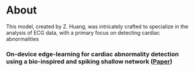 # About
This model, created by Z. Huang, was intricately crafted to specialize in the analysis of ECG data, with a primary focus on detecting cardiac abnormalities

### On-device edge-learning for cardiac abnormality detection using a bio-inspired and spiking shallow network ([Paper](https://pubs.aip.org/aip/aml/article/2/2/026109/3282738/On-device-edge-learning-for-cardiac-abnormality?searchresult=1))
